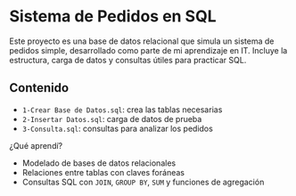 # Sistema de Pedidos en SQL

Este proyecto es una base de datos relacional que simula un sistema de pedidos simple, desarrollado como parte de mi aprendizaje en IT. Incluye la estructura, carga de datos y consultas útiles para practicar SQL.

## Contenido

- `1-Crear Base de Datos.sql`: crea las tablas necesarias
- `2-Insertar Datos.sql`: carga de datos de prueba
- `3-Consulta.sql`: consultas para analizar los pedidos

¿Qué aprendí?
- Modelado de bases de datos relacionales
- Relaciones entre tablas con claves foráneas
- Consultas SQL con `JOIN`, `GROUP BY`, `SUM` y funciones de agregación